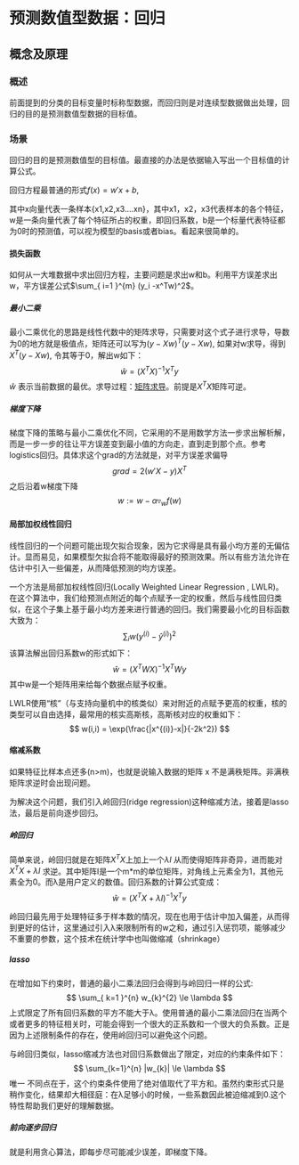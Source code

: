 # 预测数值型数据：回归

## 概念及原理

### 概述

前面提到的分类的目标变量时标称型数据，而回归则是对连续型数据做出处理，回归的目的是预测数值型数据的目标值。

### 场景

回归的目的是预测数值型的目标值。最直接的办法是依据输入写出一个目标值的计算公式。

回归方程最普通的形式$f(x) = w'x+b$,

其中x向量代表一条样本{x1,x2,x3....xn}，其中x1，x2，x3代表样本的各个特征，w是一条向量代表了每个特征所占的权重，即回归系数，b是一个标量代表特征都为0时的预测值，可以视为模型的basis或者bias。看起来很简单的。

#### 损失函数

如何从一大堆数据中求出回归方程，主要问题是求出w和b。利用平方误差求出w，平方误差公式$\sum_{ i=1 }^{m} (y_i -x^Tw)^2$。

##### 最小二乘

最小二乘优化的思路是线性代数中的矩阵求导，只需要对这个式子进行求导，导数为0的地方就是极值点，矩阵还可以写为$(y-Xw)^T(y-Xw)$, 如果对w求导，得到$X^T(y- Xw)$, 令其等于0，解出w如下：
$$
\hat{w} = (X^TX)^{-1}X^Ty
$$
$\hat{w}$ 表示当前数据的最优。求导过程：[矩阵求导](https://blog.csdn.net/nomadlx53/article/details/50849941)。前提是$X^TX$矩阵可逆。

##### 梯度下降

梯度下降的策略与最小二乘优化不同，它采用的不是用数学方法一步求出解析解，而是一步一步的往让平方误差变到最小值的方向走，直到走到那个点。参考logistics回归。具体求这个grad的方法就是，对平方误差求偏导
$$
grad = 2(w'X - y)X^T
$$
之后沿着w梯度下降
$$
w := w - \alpha{\triangledown _wf(w)}
$$

#### 局部加权线性回归

线性回归的一个问题可能出现欠拟合现象，因为它求得是具有最小均方差的无偏估计。显而易见，如果模型欠拟合将不能取得最好的预测效果。所以有些方法允许在估计中引入一些偏差，从而降低预测的均方误差。

一个方法是局部加权线性回归(Locally Weighted Linear Regression , LWLR)。在这个算法中，我们给预测点附近的每个点赋予一定的权重，然后与线性回归类似，在这个子集上基于最小均方差来进行普通的回归。我们需要最小化的目标函数大致为：
$$
\sum_{i} w(y^{(i)} - \hat{y}^{(i)})^2
$$
该算法解出回归系数w的形式如下：
$$
\hat{w} = (X^TWX)^{-1}X^TWy
$$
其中w是一个矩阵用来给每个数据点赋予权重。

LWLR使用“核”（与支持向量机中的核类似）来对附近的点赋予更高的权重，核的类型可以自由选择，最常用的核实高斯核，高斯核对应的权重如下：
$$
w(i,i) = \exp(\frac{|x^{(i)}-x|}{-2k^2})
$$

#### 缩减系数

如果特征比样本点还多(n>m)，也就是说输入数据的矩阵 x 不是满秩矩阵。非满秩矩阵求逆时会出现问题。

为解决这个问题，我们引入岭回归(ridge regression)这种缩减方法，接着是lasso法，最后是前向逐步回归。

##### 岭回归

简单来说，岭回归就是在矩阵$X^TX$上加上一个$\lambda I$ 从而使得矩阵非奇异，进而能对$X^TX +\lambda I$ 求逆。其中矩阵I是一个m*m的单位矩阵，对角线上元素全为1，其他元素全为0。而λ是用户定义的数值。回归系数的计算公式变成：
$$
\hat{w} = (X^TX +\lambda I)^{-1}X^Ty
$$

岭回归最先用于处理特征多于样本数的情况，现在也用于估计中加入偏差，从而得到更好的估计，这里通过引入λ来限制所有的w之和，通过引入惩罚项，能够减少不重要的参数，这个技术在统计学中也叫做缩减（shrinkage）

##### lasso

在增加如下约束时，普通的最小二乘法回归会得到与岭回归一样的公式:
$$
\sum_{ k=1 }^{n} w_{k}^{2} \le \lambda
$$
上式限定了所有回归系数的平方不能大于λ。使用普通的最小二乘法回归在当两个或者更多的特征相关时，可能会得到一个很大的正系数和一个很大的负系数。正是因为上述限制条件的存在，使用岭回归可以避免这个问题。

与岭回归类似，lasso缩减方法也对回归系数做出了限定，对应的约束条件如下：
$$
\sum_{k=1}^{n} |w_{k}| \le \lambda
$$
唯一 不同点在于，这个约束条件使用了绝对值取代了平方和。虽然约束形式只是稍作变化，结果却大相径庭：在λ足够小的时候，一些系数因此被迫缩减到0.这个特性帮助我们更好的理解数据。

##### 前向逐步回归

就是利用贪心算法，即每步尽可能减少误差，即梯度下降。